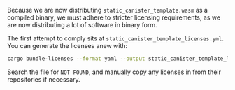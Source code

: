 Because we are now distributing `static_canister_template.wasm` as a compiled binary, we must adhere to stricter licensing requirements, as we are now distributing a lot of software in binary form.

The first attempt to comply sits at `static_canister_template_licenses.yml`. You can generate the licenses anew with:

```bash
cargo bundle-licenses --format yaml --output static_canister_template_licenses.yml --previous static_canister_template_licenses.yml --check-previous
```

Search the file for `NOT FOUND`, and manually copy any licenses in from their repositories if necessary.
